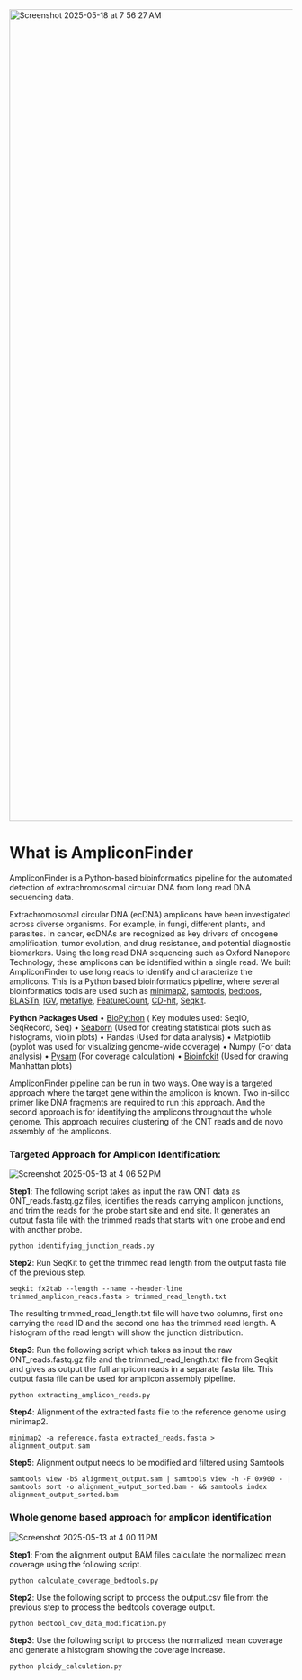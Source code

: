 
<img width="1443" alt="Screenshot 2025-05-18 at 7 56 27 AM" src="https://github.com/user-attachments/assets/6c142b6d-4b50-48af-bcab-207825d9cca4" />



# What is AmpliconFinder

AmpliconFinder is a Python-based bioinformatics pipeline for the automated detection of extrachromosomal circular DNA from long read DNA sequencing data. 

Extrachromosomal circular DNA (ecDNA) amplicons have been investigated across diverse organisms. For example, in fungi, different plants, and parasites. In cancer, ecDNAs are recognized as key drivers of oncogene amplification, tumor evolution, and drug resistance, and potential diagnostic biomarkers. Using the long read DNA sequencing such as Oxford Nanopore Technology, these amplicons can be identified within a single read. We built AmpliconFinder to use long reads to identify and characterize the amplicons. This is a Python based bioinformatics pipeline, where several bioinformatics tools are used such as [minimap2](https://github.com/lh3/minimap2), [samtools](https://github.com/samtools), [bedtoos](https://github.com/arq5x/bedtools2), [BLASTn](https://github.com/enormandeau/ncbi_blast_tutorial), [IGV](https://github.com/igvteam/igv), [metaflye](https://github.com/mikolmogorov/Flye), [FeatureCount](https://rnnh.github.io/bioinfo-notebook/docs/featureCounts.html), [CD-hit](https://github.com/weizhongli/cdhit), [Seqkit](https://github.com/shenwei356/seqkit).

**Python Packages Used**
• [BioPython](https://github.com/biopython/biopython) ( Key modules used:
SeqIO, SeqRecord, Seq)
• [Seaborn](https://github.com/mwaskom/seaborn) (Used for creating
statistical plots such as histograms,
violin plots)
• Pandas (Used for data analysis)
• Matplotlib (pyplot was used for
visualizing genome-wide coverage)
• Numpy (For data analysis)
• [Pysam](https://github.com/pysam-developers/pysam) (For coverage calculation)
• [Bioinfokit](https://github.com/reneshbedre/bioinfokit) (Used for drawing
Manhattan plots)

AmpliconFinder pipeline can be run in two ways. One way is a targeted approach where the target gene within the amplicon is known. Two in-silico primer like DNA fragments are required to run this approach.
And the second approach is for identifying the amplicons throughout the whole genome. This approach requires clustering of the ONT reads and de novo assembly of the amplicons.  

### Targeted Approach for Amplicon Identification:
![Screenshot 2025-05-13 at 4 06 52 PM](https://github.com/user-attachments/assets/f14991b4-919a-4a96-9f51-3a054edb4902)

**Step1**: The following script takes as input the raw ONT data as ONT_reads.fastq.gz files, identifies the reads carrying amplicon junctions, and trim the reads for the probe start site and end site. It generates an output fasta file with the trimmed reads that starts with one probe and end with another probe. 

```
python identifying_junction_reads.py
```


**Step2**: Run SeqKit to get the trimmed read length from the output fasta file of the previous step. 

```
seqkit fx2tab --length --name --header-line  trimmed_amplicon_reads.fasta > trimmed_read_length.txt
```

The resulting trimmed_read_length.txt file will have two columns, first one carrying the read ID and the second one has the trimmed read length. A histogram of the read length will show the junction distribution. 

**Step3**: Run the following script which takes as input the raw ONT_reads.fastq.gz file and the trimmed_read_length.txt file from Seqkit and gives as output the full amplicon reads in a separate fasta file. This output fasta file can be used for amplicon assembly pipeline. 

```
python extracting_amplicon_reads.py
```

**Step4**: Alignment of the extracted fasta file to the reference genome using minimap2.

```
minimap2 -a reference.fasta extracted_reads.fasta > alignment_output.sam
```

**Step5**: Alignment output needs to be modified and filtered using Samtools

```
samtools view -bS alignment_output.sam | samtools view -h -F 0x900 - | samtools sort -o alignment_output_sorted.bam - && samtools index alignment_output_sorted.bam 
```

### Whole genome based approach for amplicon identification
![Screenshot 2025-05-13 at 4 00 11 PM](https://github.com/user-attachments/assets/1f0ab64c-35e6-4ba7-9bb3-c4bd914d511e)

**Step1**: From the alignment output BAM files calculate the normalized mean coverage using the following script.

```
python calculate_coverage_bedtools.py 
```

**Step2**: Use the following script to process the output.csv file from the previous step to process the bedtools coverage output.

```
python bedtool_cov_data_modification.py
```

**Step3**: Use the following script to process the normalized mean coverage and generate a histogram showing the coverage increase.

```
python ploidy_calculation.py
```
